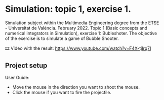 ﻿# Simulation: topic 1, exercise 1.
Simulation subject within the Multimedia Engineering degree from the ETSE - Universitat de València. February 2022. Topic 1 (Basic concepts and numerical integrators in Simulation), exercise 1: Bubleshoter. The objective of the exercise is to simulate a game of Bubble Shooter.

🎞️ Video with the result: https://www.youtube.com/watch?v=F4X-tjIrq7I

## Project setup
User Guide:
  - Move the mouse in the direction you want to shoot the mouse.
  - Click the mouse if you want to fire the projectile.
